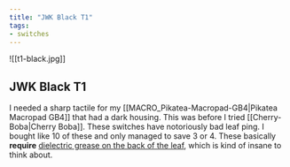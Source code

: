 ```yaml
---
title: "JWK Black T1"
tags:
- switches
---
```


![[t1-black.jpg]]

## JWK Black T1

I needed a sharp tactile for my [[MACRO_Pikatea-Macropad-GB4|Pikatea Macropad GB4]] that had a dark housing. This was before I tried [[Cherry-Boba|Cherry Boba]]. These switches have notoriously bad leaf ping. I bought like 10 of these and only managed to save 3 or 4. These basically **require** [dielectric grease on the back of the leaf](https://youtu.be/6d7CZia7xY4?t=231), which is kind of insane to think about.
